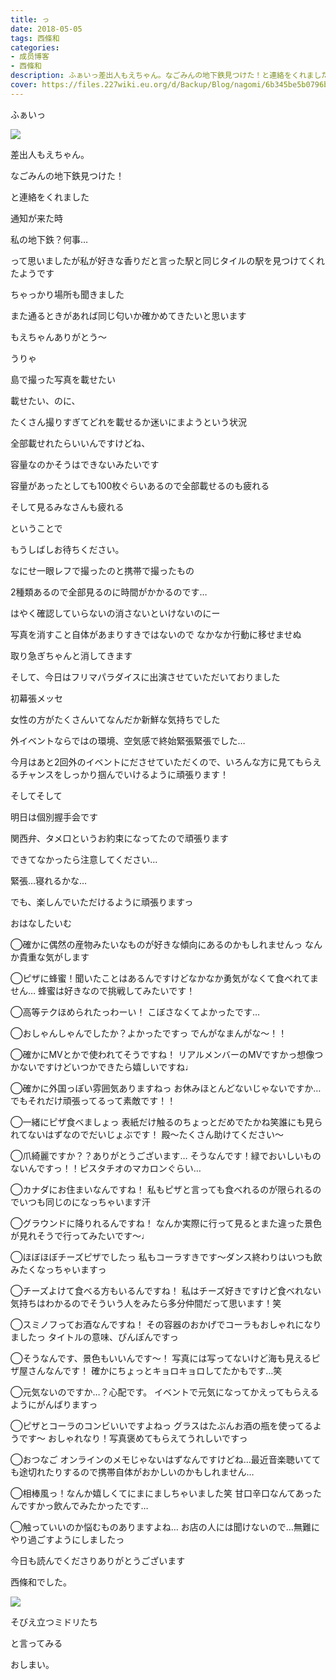 ```yaml
---
title: っ
date: 2018-05-05
tags: 西條和
categories: 
- 成员博客
- 西條和
description: ふぁいっ差出人もえちゃん。なごみんの地下鉄見つけた！と連絡をくれました通知が来た時私の...
cover: https://files.227wiki.eu.org/d/Backup/Blog/nagomi/6b345be5b0796b6dd32e706fdca0e.jpg 
---
```












ふぁいっ







![](https://files.227wiki.eu.org/d/Backup/Blog/nagomi/6b345be5b0796b6dd32e706fdca0e.jpg)









差出人もえちゃん。






なごみんの地下鉄見つけた！









と連絡をくれました










通知が来た時








私の地下鉄？何事…








って思いましたが私が好きな香りだと言った駅と同じタイルの駅を見つけてくれたようです










ちゃっかり場所も聞きました









また通るときがあれば同じ匂いか確かめてきたいと思います









もえちゃんありがとう〜











うりゃ








島で撮った写真を載せたい











載せたい、のに、











たくさん撮りすぎてどれを載せるか迷いにまようという状況








全部載せれたらいいんですけどね、






容量なのかそうはできないみたいです










容量があったとしても100枚ぐらいあるので全部載せるのも疲れる









そして見るみなさんも疲れる











ということで








もうしばしお待ちください。











なにせ一眼レフで撮ったのと携帯で撮ったもの









2種類あるので全部見るのに時間がかかるのです…









はやく確認していらないの消さないといけないのにー









写真を消すこと自体があまりすきではないので
なかなか行動に移せませぬ











取り急ぎちゃんと消してきます










そして、今日はフリマパラダイスに出演させていただいておりました










初幕張メッセ










女性の方がたくさんいてなんだか新鮮な気持ちでした











外イベントならではの環境、空気感で終始緊張緊張でした…









今月はあと2回外のイベントにださせていただくので、いろんな方に見てもらえるチャンスをしっかり掴んでいけるように頑張ります！









そしてそして









明日は個別握手会です









関西弁、タメ口というお約束になってたので頑張ります








できてなかったら注意してください…









緊張…寝れるかな…









でも、楽しんでいただけるように頑張りますっ









おはなしたいむ



◯確かに偶然の産物みたいなものが好きな傾向にあるのかもしれませんっ
なんか貴重な気がします



◯ピザに蜂蜜！聞いたことはあるんですけどなかなか勇気がなくて食べれてません…
蜂蜜は好きなので挑戦してみたいです！





◯高等テクほめられたっわーい！
こぼさなくてよかったです…




◯おしゃんしゃんでしたか？よかったですっ
でんがなまんがな〜！！




◯確かにMVとかで使われてそうですね！
リアルメンバーのMVですかっ想像つかないですけどいつかできたら嬉しいですね♩



◯確かに外国っぽい雰囲気ありますねっ
お休みほとんどないじゃないですか…でもそれだけ頑張ってるって素敵です！！



◯一緒にピザ食べましょっ
表紙だけ触るのちょっとだめでたかね笑誰にも見られてないはずなのでだいじょぶです！
殿〜たくさん助けてください〜





◯爪綺麗ですか？？ありがとうございます…
そうなんです！緑でおいしいものないんですっ！！ピスタチオのマカロンぐらい…




◯カナダにお住まいなんですね！
私もピザと言っても食べれるのが限られるのでいつも同じのになっちゃいます汗




◯グラウンドに降りれるんですね！
なんか実際に行って見るとまた違った景色が見れそうで行ってみたいです〜♩





◯ほぼほぼチーズピザでしたっ
私もコーラすきです〜ダンス終わりはいつも飲みたくなっちゃいますっ





◯チーズよけて食べる方もいるんですね！
私はチーズ好きですけど食べれない気持ちはわかるのでそういう人をみたら多分仲間だって思います！笑






◯スミノフってお酒なんですね！
その容器のおかげでコーラもおしゃれになりましたっ
タイトルの意味、ぴんぽんですっ






◯そうなんです、景色もいいんです〜！
写真には写ってないけど海も見えるピザ屋さんなんです！
確かにちょっとキョロキョロしてたかもです…笑





◯元気ないのですか…？心配です。
イベントで元気になってかえってもらえるようにがんばりますっ






◯ピザとコーラのコンビいいですよねっ
グラスはたぶんお酒の瓶を使ってるようです〜
おしゃれなり！写真褒めてもらえてうれしいですっ





◯おつなご
オンラインのメモじゃないはずなんですけどね…最近音楽聴いてても途切れたりするので携帯自体がおかしいのかもしれません…



◯相棒風っ！なんか嬉しくてにまにましちゃいました笑
甘口辛口なんてあったんですかっ飲んでみたかったです…




◯触っていいのか悩むものありますよね…
お店の人には聞けないので…無難にやり過ごすようにしましたっ







今日も読んでくださりありがとうございます






西條和でした。








![](https://files.227wiki.eu.org/d/Backup/Blog/nagomi/6b345be5b0796b6dd32e706fdca0e-01.jpg)







そびえ立つミドリたち










と言ってみる








おしまい。


